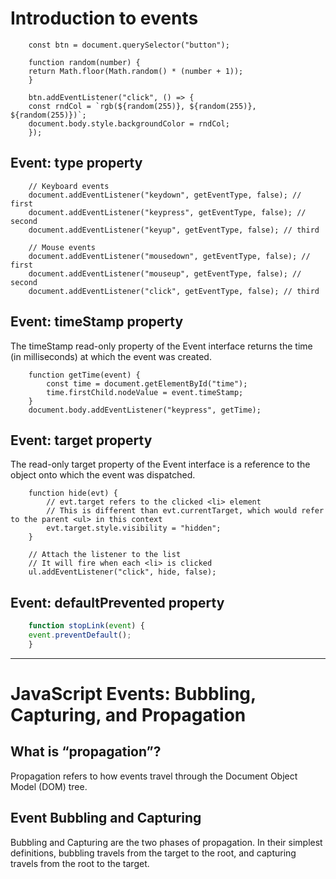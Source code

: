 # Introduction to events

```Javasciprt
    const btn = document.querySelector("button");

    function random(number) {
    return Math.floor(Math.random() * (number + 1));
    }

    btn.addEventListener("click", () => {
    const rndCol = `rgb(${random(255)}, ${random(255)}, ${random(255)})`;
    document.body.style.backgroundColor = rndCol;
    });
```

## Event: type property
```Javasciprt
    // Keyboard events
    document.addEventListener("keydown", getEventType, false); // first
    document.addEventListener("keypress", getEventType, false); // second
    document.addEventListener("keyup", getEventType, false); // third

    // Mouse events
    document.addEventListener("mousedown", getEventType, false); // first
    document.addEventListener("mouseup", getEventType, false); // second
    document.addEventListener("click", getEventType, false); // third
```

## Event: timeStamp property
The timeStamp read-only property of the Event interface returns the time (in milliseconds) at which the event was created.

```Javasciprt
    function getTime(event) {
        const time = document.getElementById("time");
        time.firstChild.nodeValue = event.timeStamp;
    }
    document.body.addEventListener("keypress", getTime);
```

## Event: target property
The read-only target property of the Event interface is a reference to the object onto which the event was dispatched.

```Javasciprt
    function hide(evt) {
        // evt.target refers to the clicked <li> element
        // This is different than evt.currentTarget, which would refer to the parent <ul> in this context
        evt.target.style.visibility = "hidden";
    }

    // Attach the listener to the list
    // It will fire when each <li> is clicked
    ul.addEventListener("click", hide, false);
```

## Event: defaultPrevented property
```Javascript
    function stopLink(event) {
    event.preventDefault();
    }
```


***********************************************************

# JavaScript Events: Bubbling, Capturing, and Propagation

## What is “propagation”?
Propagation refers to how events travel through the Document Object Model (DOM) tree.

## Event Bubbling and Capturing
Bubbling and Capturing are the two phases of propagation. In their simplest definitions, bubbling travels from the target to the root, and capturing travels from the root to the target.